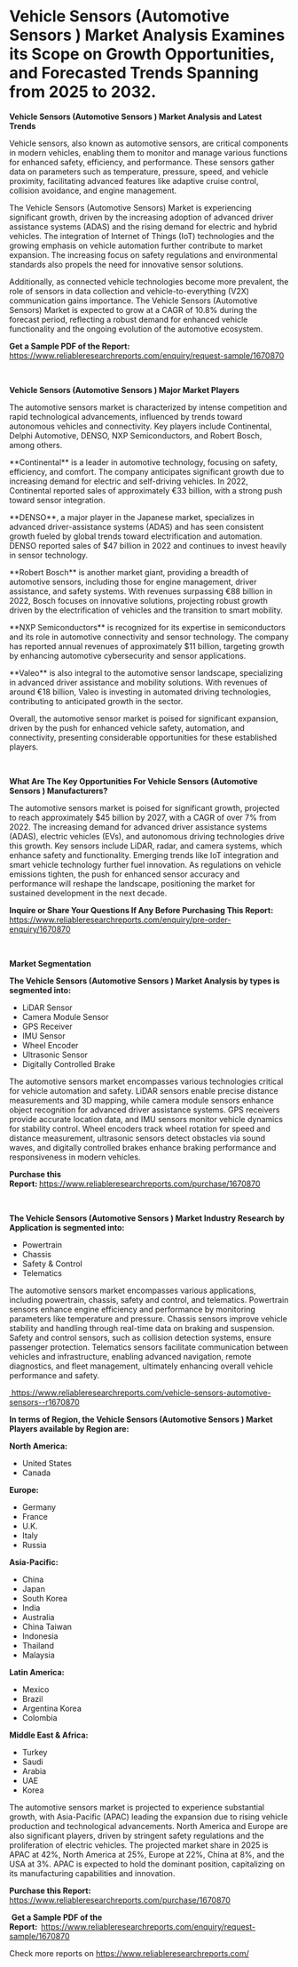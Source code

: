 <p><h1>Vehicle Sensors (Automotive Sensors ) Market Analysis Examines its Scope on Growth Opportunities, and Forecasted Trends Spanning from 2025 to 2032.</h1></p><p><strong>Vehicle Sensors (Automotive Sensors ) Market Analysis and Latest Trends</strong></p>
<p><p>Vehicle sensors, also known as automotive sensors, are critical components in modern vehicles, enabling them to monitor and manage various functions for enhanced safety, efficiency, and performance. These sensors gather data on parameters such as temperature, pressure, speed, and vehicle proximity, facilitating advanced features like adaptive cruise control, collision avoidance, and engine management.</p><p>The Vehicle Sensors (Automotive Sensors) Market is experiencing significant growth, driven by the increasing adoption of advanced driver assistance systems (ADAS) and the rising demand for electric and hybrid vehicles. The integration of Internet of Things (IoT) technologies and the growing emphasis on vehicle automation further contribute to market expansion. The increasing focus on safety regulations and environmental standards also propels the need for innovative sensor solutions.</p><p>Additionally, as connected vehicle technologies become more prevalent, the role of sensors in data collection and vehicle-to-everything (V2X) communication gains importance. The Vehicle Sensors (Automotive Sensors) Market is expected to grow at a CAGR of 10.8% during the forecast period, reflecting a robust demand for enhanced vehicle functionality and the ongoing evolution of the automotive ecosystem.</p></p>
<p><strong>Get a Sample PDF of the Report:&nbsp;</strong> <a href="https://www.reliableresearchreports.com/enquiry/request-sample/1670870?utm_campaign=3573&utm_medium=2&utm_source=Github&utm_content=ia&utm_term=25032025&utm_id=vehicle-sensors-automotive-sensors">https://www.reliableresearchreports.com/enquiry/request-sample/1670870</a></p>
<p>&nbsp;</p>
<p><strong>Vehicle Sensors (Automotive Sensors ) Major Market Players</strong></p>
<p><p>The automotive sensors market is characterized by intense competition and rapid technological advancements, influenced by trends toward autonomous vehicles and connectivity. Key players include Continental, Delphi Automotive, DENSO, NXP Semiconductors, and Robert Bosch, among others.</p><p>**Continental** is a leader in automotive technology, focusing on safety, efficiency, and comfort. The company anticipates significant growth due to increasing demand for electric and self-driving vehicles. In 2022, Continental reported sales of approximately €33 billion, with a strong push toward sensor integration.</p><p>**DENSO**, a major player in the Japanese market, specializes in advanced driver-assistance systems (ADAS) and has seen consistent growth fueled by global trends toward electrification and automation. DENSO reported sales of $47 billion in 2022 and continues to invest heavily in sensor technology.</p><p>**Robert Bosch** is another market giant, providing a breadth of automotive sensors, including those for engine management, driver assistance, and safety systems. With revenues surpassing €88 billion in 2022, Bosch focuses on innovative solutions, projecting robust growth driven by the electrification of vehicles and the transition to smart mobility.</p><p>**NXP Semiconductors** is recognized for its expertise in semiconductors and its role in automotive connectivity and sensor technology. The company has reported annual revenues of approximately $11 billion, targeting growth by enhancing automotive cybersecurity and sensor applications.</p><p>**Valeo** is also integral to the automotive sensor landscape, specializing in advanced driver assistance and mobility solutions. With revenues of around €18 billion, Valeo is investing in automated driving technologies, contributing to anticipated growth in the sector.</p><p>Overall, the automotive sensor market is poised for significant expansion, driven by the push for enhanced vehicle safety, automation, and connectivity, presenting considerable opportunities for these established players.</p></p>
<p>&nbsp;</p>
<p><strong>What Are The Key Opportunities For Vehicle Sensors (Automotive Sensors ) Manufacturers?</strong></p>
<p><p>The automotive sensors market is poised for significant growth, projected to reach approximately $45 billion by 2027, with a CAGR of over 7% from 2022. The increasing demand for advanced driver assistance systems (ADAS), electric vehicles (EVs), and autonomous driving technologies drive this growth. Key sensors include LiDAR, radar, and camera systems, which enhance safety and functionality. Emerging trends like IoT integration and smart vehicle technology further fuel innovation. As regulations on vehicle emissions tighten, the push for enhanced sensor accuracy and performance will reshape the landscape, positioning the market for sustained development in the next decade.</p></p>
<p><strong>Inquire or Share Your Questions If Any Before Purchasing This Report:</strong> <a href="https://www.reliableresearchreports.com/enquiry/pre-order-enquiry/1670870?utm_campaign=3573&utm_medium=2&utm_source=Github&utm_content=ia&utm_term=25032025&utm_id=vehicle-sensors-automotive-sensors">https://www.reliableresearchreports.com/enquiry/pre-order-enquiry/1670870</a></p>
<p>&nbsp;</p>
<p><strong>Market Segmentation</strong></p>
<p><strong>The Vehicle Sensors (Automotive Sensors ) Market Analysis by types is segmented into:</strong></p>
<p><ul><li>LiDAR Sensor</li><li>Camera Module Sensor</li><li>GPS Receiver</li><li>IMU Sensor</li><li>Wheel Encoder</li><li>Ultrasonic Sensor</li><li>Digitally Controlled Brake</li></ul></p>
<p><p>The automotive sensors market encompasses various technologies critical for vehicle automation and safety. LiDAR sensors enable precise distance measurements and 3D mapping, while camera module sensors enhance object recognition for advanced driver assistance systems. GPS receivers provide accurate location data, and IMU sensors monitor vehicle dynamics for stability control. Wheel encoders track wheel rotation for speed and distance measurement, ultrasonic sensors detect obstacles via sound waves, and digitally controlled brakes enhance braking performance and responsiveness in modern vehicles.</p></p>
<p><strong>Purchase this Report:&nbsp;</strong><a href="https://www.reliableresearchreports.com/purchase/1670870?utm_campaign=3573&utm_medium=2&utm_source=Github&utm_content=ia&utm_term=25032025&utm_id=vehicle-sensors-automotive-sensors">https://www.reliableresearchreports.com/purchase/1670870</a></p>
<p>&nbsp;</p>
<p><strong>The Vehicle Sensors (Automotive Sensors ) Market Industry Research by Application is segmented into:</strong></p>
<p><ul><li>Powertrain</li><li>Chassis</li><li>Safety & Control</li><li>Telematics</li></ul></p>
<p><p>The automotive sensors market encompasses various applications, including powertrain, chassis, safety and control, and telematics. Powertrain sensors enhance engine efficiency and performance by monitoring parameters like temperature and pressure. Chassis sensors improve vehicle stability and handling through real-time data on braking and suspension. Safety and control sensors, such as collision detection systems, ensure passenger protection. Telematics sensors facilitate communication between vehicles and infrastructure, enabling advanced navigation, remote diagnostics, and fleet management, ultimately enhancing overall vehicle performance and safety.</p></p>
<p><a href="https://www.reliableresearchreports.com/vehicle-sensors-automotive-sensors--r1670870?utm_campaign=3573&utm_medium=2&utm_source=Github&utm_content=ia&utm_term=25032025&utm_id=vehicle-sensors-automotive-sensors">&nbsp;https://www.reliableresearchreports.com/vehicle-sensors-automotive-sensors--r1670870</a></p>
<p><strong>In terms of Region, the Vehicle Sensors (Automotive Sensors ) Market Players available by Region are:</strong></p>
<p>
    <p> <strong> North America: </strong>
        <ul>
            <li>United States</li>
            <li>Canada</li>
        </ul>
        </p> 
    <p> <strong> Europe: </strong>
        <ul>
            <li>Germany</li>
            <li>France</li>
            <li>U.K.</li>
            <li>Italy</li>
            <li>Russia</li>
        </ul>
        </p> 
    <p> <strong> Asia-Pacific: </strong>
        <ul>
            <li>China</li>
            <li>Japan</li>
            <li>South Korea</li>
            <li>India</li>
            <li>Australia</li>
            <li>China Taiwan</li>
            <li>Indonesia</li>
            <li>Thailand</li>
            <li>Malaysia</li>
        </ul>
        </p> 
    <p> <strong> Latin America: </strong>
        <ul>
            <li>Mexico</li>
            <li>Brazil</li>
            <li>Argentina Korea</li>
            <li>Colombia</li>
        </ul>
        </p> 
    <p> <strong> Middle East & Africa: </strong>
        <ul>
            <li>Turkey</li>
            <li>Saudi</li>
            <li>Arabia</li>
            <li>UAE</li>
            <li>Korea</li>
        </ul>
    </p>
    </p>
<p><p>The automotive sensors market is projected to experience substantial growth, with Asia-Pacific (APAC) leading the expansion due to rising vehicle production and technological advancements. North America and Europe are also significant players, driven by stringent safety regulations and the proliferation of electric vehicles. The projected market share in 2025 is APAC at 42%, North America at 25%, Europe at 22%, China at 8%, and the USA at 3%. APAC is expected to hold the dominant position, capitalizing on its manufacturing capabilities and innovation.</p></p>
<p><strong>Purchase this Report: </strong><a href="https://www.reliableresearchreports.com/purchase/1670870?utm_campaign=3573&utm_medium=2&utm_source=Github&utm_content=ia&utm_term=25032025&utm_id=vehicle-sensors-automotive-sensors">https://www.reliableresearchreports.com/purchase/1670870</a></p>
<p>&nbsp;<strong>Get a Sample PDF of the Report:&nbsp;&nbsp;</strong><a href="https://www.reliableresearchreports.com/enquiry/request-sample/1670870?utm_campaign=3573&utm_medium=2&utm_source=Github&utm_content=ia&utm_term=25032025&utm_id=vehicle-sensors-automotive-sensors">https://www.reliableresearchreports.com/enquiry/request-sample/1670870</a></p>
<p><strong></strong></p>
<p>Check more reports on <a href="https://www.reliableresearchreports.com/?utm_campaign=3573&utm_medium=2&utm_source=Github&utm_content=ia&utm_term=25032025&utm_id=vehicle-sensors-automotive-sensors">https://www.reliableresearchreports.com/</a></p>